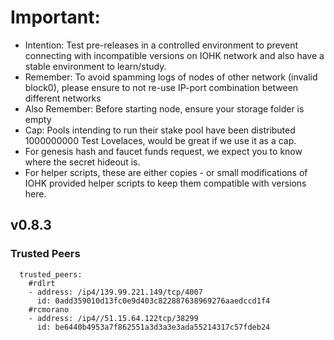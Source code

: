 # Important:
- Intention: Test pre-releases in a controlled environment to prevent connecting with incompatible versions on IOHK network and also have a stable environment to learn/study.
- Remember: To avoid spamming logs of nodes of other network (invalid block0), please ensure to not re-use IP-port combination between different networks
- Also Remember: Before starting node, ensure your storage folder is empty
- Cap: Pools intending to run their stake pool have been distributed 1000000000 Test Lovelaces, would be great if we use it as a cap.
- For genesis hash and faucet funds request, we expect you to know where the secret hideout is.
- For helper scripts, these are either copies - or small modifications of IOHK provided helper scripts to keep them compatible with versions here.

## v0.8.3

### Trusted Peers
```
  trusted_peers:
    #rdlrt
    - address: /ip4/139.99.221.149/tcp/4007
      id: 0add359010d13fc0e9d403c822887638969276aaedccd1f4
    #rcmorano
    - address: /ip4//51.15.64.122tcp/38299
      id: be6440b4953a7f862551a3d3a3e3ada55214317c57fdeb24
```
